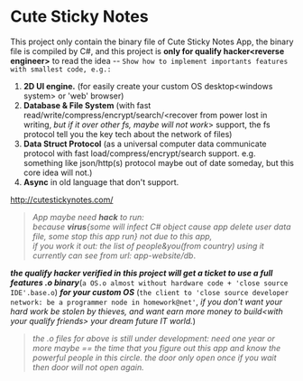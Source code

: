 # Cute Sticky Notes
This project only contain the binary file of Cute Sticky Notes App, the binary file is compiled by C#,  and this project is **only for qualify hacker&lt;reverse engineer>** to read the idea --
`Show how to implement importants features with smallest code, e.g.:`

1) **2D UI engine.** (for easily create your custom OS desktop&lt;windows system> or 'web' browser)
2) **Database & File System** (with fast read/write/compress/encrypt/search/&lt;recover from power lost in writing, *but if it over other fs, maybe will not work*> support, the fs protocol tell you the key tech about the network of files)  
3) **Data Struct Protocol** (as a universal computer data communicate protocol with fast load/compress/encrypt/search support. e.g. something like json/http(s) protocol maybe out of date someday, but this core idea will not.)
4) **Async** in old language that don't support.
  
http://cutestickynotes.com/

>*App maybe need **hack** to run:*  
>*because **virus**{some will infect C# object cause app delete user data file, some stop this app run} not due to this app,*  
>*if you work it out: the list of people&you(from country) using it currently can see from url: app-website/db*.

***the qualify hacker verified in this project will get a ticket to use a full features .o binary***(`a OS.o almost without hardware code + 'close source IDE'.base.o`) ***for your custom OS*** (`the client to 'close source developer network: be a programmer node in homework@net'`, *if you don't want your hard work be stolen by thieves, and want earn more money to build&lt;with your qualify friends> your dream future IT world.*)
>*the .o files for above is still under development: need one year or more maybe == the time that you figure out this app and know the powerful people in this circle. the door only open once if you wait then door will not open again.*
